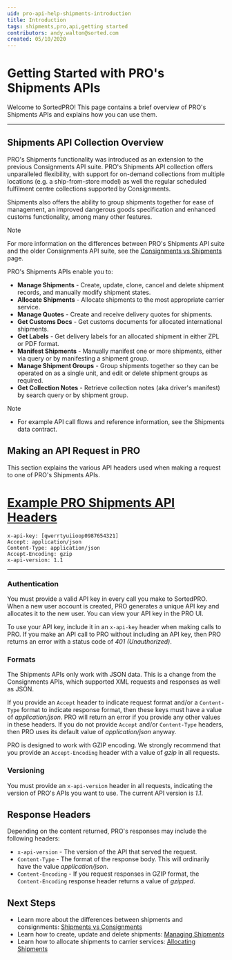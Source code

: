 ```yaml
---
uid: pro-api-help-shipments-introduction
title: Introduction
tags: shipments,pro,api,getting started
contributors: andy.walton@sorted.com
created: 05/10/2020
---
```

# Getting Started with PRO's Shipments APIs

Welcome to SortedPRO! This page contains a brief overview of PRO's Shipments APIs and explains how you can use them.

---

## Shipments API Collection Overview

PRO's Shipments functionality was introduced as an extension to the previous Consignments API suite. PRO's Shipments API collection offers unparalleled flexibility, with support for on-demand collections from multiple locations (e.g. a ship-from-store model) as well the regular scheduled fulfilment centre collections supported by Consignments.

Shipments also offers the ability to group shipments together for ease of management, an improved dangerous goods specification and enhanced customs functionality, among many other features.

> [!NOTE]
>
> For more information on the differences between PRO's Shipments API suite and the older Consignments API suite, see the [Consignments vs Shipments](/pro/api/shipments/consignments_vs_shipments.html) page.

PRO's Shipments APIs enable you to:

* **Manage Shipments** - Create, update, clone, cancel and delete shipment records, and manually modify shipment states.
* **Allocate Shipments** - Allocate shipments to the most appropriate carrier service<!--, allocate within a service group, manually filter services to allocate to, or allocate based on a previous delivery quote -->.
* **Manage Quotes** - Create and receive delivery quotes for shipments.
* **Get Customs Docs** - Get customs documents for allocated international shipments. 
* **Get Labels** - Get delivery labels for an allocated shipment in either ZPL or PDF format.
* **Manifest Shipments** - Manually manifest one or more shipments, either via query or by manifesting a shipment group. 
* **Manage Shipment Groups** - Group shipments together so they can be operated on as a single unit, and edit or delete shipment groups as required.
* **Get Collection Notes** - Retrieve collection notes (aka driver's manifest) by search query or by shipment group.
<!--* **Track Shipments** - Return tracking updates for a given shipment.--> 

> [!NOTE]
>
> * For example API call flows and reference information, see the Shipments data contract.

## Making an API Request in PRO

This section explains the various API headers used when making a request to one of PRO's Shipments APIs.

# [Example PRO Shipments API Headers](#tab/example-pro-shipments-api-headers)

```
x-api-key: [qwerrtyuiioop0987654321]
Accept: application/json
Content-Type: application/json 
Accept-Encoding: gzip 
x-api-version: 1.1

```
---

### Authentication

You must provide a valid API key in every call you make to SortedPRO. When a new user account is created, PRO generates a unique API key and allocates it to the new user. You can view your API key in the PRO UI.

To use your API key, include it in an `x-api-key` header when making calls to PRO. If you make an API call to PRO without including an API key, then PRO returns an error with a status code of _401 (Unauthorized)_.

### Formats

The Shipments APIs only work with JSON data. This is a change from the Consignments APIs, which supported XML requests and responses as well as JSON. 

If you provide an `Accept` header to indicate request format and/or a `Content-Type` format to indicate response format, then these keys must have a value of _application/json_. PRO will return an error if you provide any other values in these headers. If you do not provide `Accept` and/or `Content-Type` headers, then PRO uses its default value of _application/json_ anyway.

PRO is designed to work with GZIP encoding. We strongly recommend that you provide an `Accept-Encoding` header with a value of _gzip_ in all requests.

### Versioning

You must provide an `x-api-version` header in all requests, indicating the version of PRO's APIs you want to use. The current API version is _1.1_.

## Response Headers

Depending on the content returned, PRO's responses may include the following headers:

* `x-api-version` - The version of the API that served the request. 
* `Content-Type` -  The format of the response body. This will ordinarily have the value _application/json_. 
* `Content-Encoding` -  If you request responses in GZIP format, the `Content-Encoding` response header returns a value of _gzipped_. 

## Next Steps

* Learn more about the differences between shipments and consignments: [Shipments vs Consignments](/pro/api/shipments/consignments_vs_shipments.html)
* Learn how to create, update and delete shipments: [Managing Shipments](/pro/api/shipments/managing_shipments.html)
* Learn how to allocate shipments to carrier services: [Allocating Shipments](/pro/api/shipments/allocating_shipments.html)